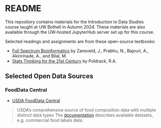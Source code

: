 # README
This repository contains materials for the Introduction to Data Studies course
taught at UW Bothell in Autumn 2024. These materials are also available through
the UW-hosted JupyterHub server set up for this course. 

Selected readings and assignments are from these open-source textbooks:
- [Full Spectrum
Bioinformatics](https://github.com/zaneveld/full_spectrum_bioinformatics) by
Zaneveld, J., Prabhu, N., Bajouri, A., Akinrinade, A., and Bilal, M.
- [Stats Thinking for the 21st Century](https://statsthinking21.github.io/statsthinking21-core-site/) by Poldrack, R.A.

## Selected Open Data Sources
### FoodData Central
- [USDA FoodData Central](https://fdc.nal.usda.gov/download-datasets.html)
> USDA’s comprehensive source of food composition data with multiple distinct
data types 
The [documentation](https://fdc.nal.usda.gov/data-documentation.html) describes
available datasets, e.g. commercial food labels data.

